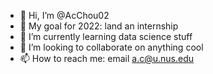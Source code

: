 - 👋 Hi, I’m @AcChou02
- 🎉 My goal for 2022: land an internship
- 🌱 I’m currently learning data science stuff
- 💞️ I’m looking to collaborate on anything cool
- 📫 How to reach me: email a.c@u.nus.edu

<!---
AcChou02/AcChou02 is a ✨ special ✨ repository because its `README.md` (this file) appears on your GitHub profile.
You can click the Preview link to take a look at your changes.
--->
